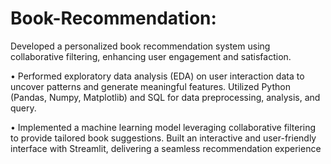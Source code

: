 # Book-Recommendation:

Developed a personalized book recommendation system using collaborative filtering, enhancing user engagement
and satisfaction.

• Performed exploratory data analysis (EDA) on user interaction data to uncover patterns and generate meaningful
features. Utilized Python (Pandas, Numpy, Matplotlib) and SQL for data preprocessing, analysis, and query.

• Implemented a machine learning model leveraging collaborative filtering to provide tailored book suggestions. Built
an interactive and user-friendly interface with Streamlit, delivering a seamless recommendation experience
